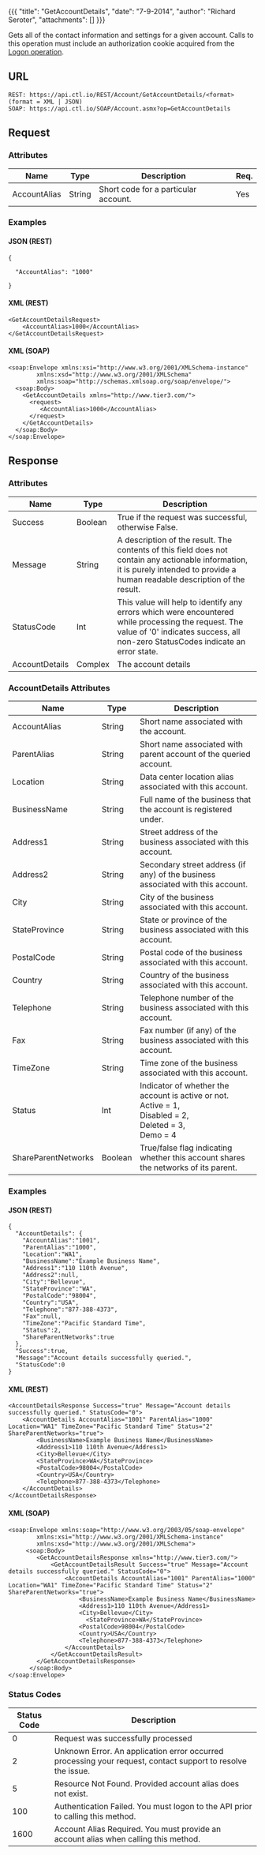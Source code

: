 {{{
  "title": "GetAccountDetails",
  "date": "7-9-2014",
  "author": "Richard Seroter",
  "attachments": []
}}}

Gets all of the contact information and settings for a given account. Calls to this operation must include an authorization cookie acquired from the [Logon operation](../Authentication/logon.md).

## URL

    REST: https://api.ctl.io/REST/Account/GetAccountDetails/<format> (format = XML | JSON)
    SOAP: https://api.ctl.io/SOAP/Account.asmx?op=GetAccountDetails

## Request

### Attributes

| Name | Type | Description | Req. |
| --- | --- | --- | --- |
| AccountAlias | String | Short code for a particular account. | Yes |

### Examples

#### JSON (REST)

    {

      "AccountAlias": "1000"

    }

#### XML (REST)

    <GetAccountDetailsRequest>
        <AccountAlias>1000</AccountAlias>
    </GetAccountDetailsRequest>

#### XML (SOAP)

    <soap:Envelope xmlns:xsi="http://www.w3.org/2001/XMLSchema-instance"
            xmlns:xsd="http://www.w3.org/2001/XMLSchema"
            xmlns:soap="http://schemas.xmlsoap.org/soap/envelope/">
      <soap:Body>
        <GetAccountDetails xmlns="http://www.tier3.com/">
          <request>
             <AccountAlias>1000</AccountAlias>
          </request>
        </GetAccountDetails>
      </soap:Body>
    </soap:Envelope>

## Response

### Attributes

| Name | Type | Description |
| --- | --- | --- |
| Success | Boolean | True if the request was successful, otherwise False. |
| Message | String | A description of the result. The contents of this field does not contain any actionable information, it is purely intended to provide a human readable description of the result. |
| StatusCode | Int | This value will help to identify any errors which were encountered while processing the request. The value of '0' indicates success, all non-zero StatusCodes indicate an error state. |
| AccountDetails | Complex | The account details |

### AccountDetails Attributes

| Name | Type | Description |
| --- | --- | --- |
| AccountAlias | String | Short name associated with the account. |
| ParentAlias | String | Short name associated with parent account of the queried account. |
| Location | String | Data center location alias associated with this account. |
| BusinessName | String | Full name of the business that the account is registered under. |
| Address1 | String | Street address of the business associated with this account. |
| Address2 | String | Secondary street address (if any) of the business associated with this account. |
| City | String | City of the business associated with this account. |
| StateProvince | String | State or province of the business associated with this account. |
| PostalCode | String | Postal code of the business associated with this account. |
| Country | String | Country of the business associated with this account. |
| Telephone | String | Telephone number of the business associated with this account. |
| Fax | String | Fax number (if any) of the business associated with this account. |
| TimeZone | String | Time zone of the business associated with this account. |
| Status | Int | Indicator of whether the account is active or not.<br/>Active = 1,<br/>Disabled = 2,<br/>Deleted = 3,<br/>Demo = 4 |
| ShareParentNetworks | Boolean | True/false flag indicating whether this account shares the networks of its parent. |

### Examples

#### JSON (REST)

    {
      "AccountDetails": {
        "AccountAlias":"1001",
        "ParentAlias":"1000",
        "Location":"WA1",
        "BusinessName":"Example Business Name",
        "Address1":"110 110th Avenue",
        "Address2":null,
        "City":"Bellevue",
        "StateProvince":"WA",
        "PostalCode":"98004",
        "Country":"USA",
        "Telephone":"877-388-4373",
        "Fax":null,
        "TimeZone":"Pacific Standard Time",
        "Status":2,
        "ShareParentNetworks":true
      },
      "Success":true,
      "Message":"Account details successfully queried.",
      "StatusCode":0
    }

#### XML (REST)

    <AccountDetailsResponse Success="true" Message="Account details successfully queried." StatusCode="0">
        <AccountDetails AccountAlias="1001" ParentAlias="1000" Location="WA1" TimeZone="Pacific Standard Time" Status="2" ShareParentNetworks="true">
            <BusinessName>Example Business Name</BusinessName>
            <Address1>110 110th Avenue</Address1>
            <City>Bellevue</City>
            <StateProvince>WA</StateProvince>
            <PostalCode>98004</PostalCode>
            <Country>USA</Country>
            <Telephone>877-388-4373</Telephone>
        </AccountDetails>
    </AccountDetailsResponse>

#### XML (SOAP)

    <soap:Envelope xmlns:soap="http://www.w3.org/2003/05/soap-envelope"
            xmlns:xsi="http://www.w3.org/2001/XMLSchema-instance"
            xmlns:xsd="http://www.w3.org/2001/XMLSchema">
         <soap:Body>
            <GetAccountDetailsResponse xmlns="http://www.tier3.com/">
                <GetAccountDetailsResult Success="true" Message="Account details successfully queried." StatusCode="0">
                    <AccountDetails AccountAlias="1001" ParentAlias="1000" Location="WA1" TimeZone="Pacific Standard Time" Status="2" ShareParentNetworks="true">
                        <BusinessName>Example Business Name</BusinessName>
                        <Address1>110 110th Avenue</Address1>
                        <City>Bellevue</City>
                	      <StateProvince>WA</StateProvince>
                        <PostalCode>98004</PostalCode>
                        <Country>USA</Country>
                        <Telephone>877-388-4373</Telephone>
                    </AccountDetails>
                </GetAccountDetailsResult>
            </GetAccountDetailsResponse>
          </soap:Body>
    </soap:Envelope>

### Status Codes

| Status Code | Description |
| --- | --- |
| 0 | Request was successfully processed |
| 2 | Unknown Error.  An application error occurred processing your request, contact support to resolve the issue. |
| 5 | Resource Not Found.  Provided account alias does not exist. |
| 100 | Authentication Failed.  You must logon to the API prior to calling this method. |
| 1600 | Account Alias Required.  You must provide an account alias when calling this method. |
